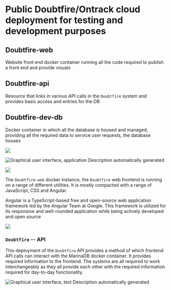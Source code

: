 # Public Doubtfire/Ontrack cloud deployment for testing and development purposes

## Doubtfire-web

Website front end docker container running all the code required to publish a front end and provide
visuals

## Doubtfire-api

Resource that links in various API calls in the `Doubtfire` system and provides basic access and
entries for the DB

## Doubtfire-dev-db

Docker container in which all the database is housed and managed, providing all the required data to
service user requests, the database houses

![](./images/media/image24.png)

![Graphical user interface, application Description automatically
generated](./images/media/image25.png)

![](./images/media/image26.png)

The `Doubtfire-web` docker instance, the `Doubtfire` web frontend is running on a range of different
utilities. It is mostly compacted with a range of JavaScript, CSS and Angular.

Angular is a TypeScript-based free and open-source web application framework led by the Angular Team
at Google. This framework is utilized for its responsive and well-rounded application while being
actively developed and open source

![](./images/media/image27.png)

### `Doubtfire` -- API

This deployment of the `Doubtfire` API provides a method of which frontend API calls can interact
with the MarinaDB docker container. It provides required information to the frontend. The systems
are all required to work interchangeably as they all provide each other with the required
information required for day-to-day functionality.

![Graphical user interface, text Description automatically
generated](./images/media/image28.png)
